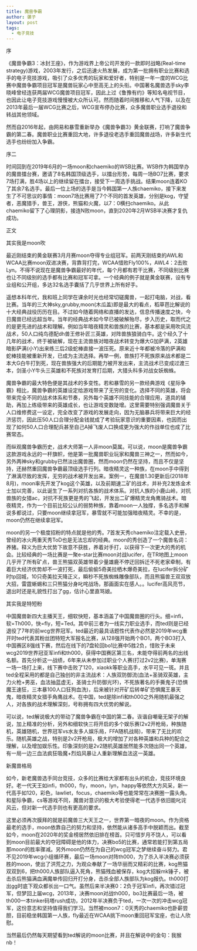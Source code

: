 ```yaml
---
title: 魔兽争霸
author: 骡子
layout: post
tags:
  - 电子竞技
---
```

序

《魔兽争霸3：冰封王座》，作为游戏界上帝公司开发的一款即时战略(Real-time strategy)游戏，2003年发行，之后迅速火热发展，成为第一批拥有职业比赛和选手的电子竞技游戏，吸引了众多优秀的玩家和爱好者，特别是一年一度的WCG比赛中魔兽争霸项目冠军是魔兽玩家心中至高无上的头衔。中国著名魔兽选手sky李晓峰曾经连获两届WCG魔兽项目冠军，因此上过《鲁豫有约》等知名电视节目，也因此让电子竞技游戏慢慢被大众所认可。然而随着时间推移和人气下降，以及在2013年最后一届WCG比赛之后，WCG宣布停办比赛，众多魔兽职业选手退役和转战其他领域。

然而自2016年起，由网易和暴雪重新举办《魔兽争霸3》黄金联赛，打响了魔兽争霸的第二春。魔兽职业比赛重回大地，许多退役老选手重回魔兽战场，许多新生代选手也纷纷加入争霸。

序二

时间回到在2019年6月的一场moon和chaemiko的WSB比赛。WSB作为韩国举办的魔兽擂台赛，邀请了8名韩国顶级选手，以擂台形势，每周一场BO7比赛，要求7场打满，胜4场以上的继续留在擂台，接受下一周选手挑战。结果moon连着KO了其余7名选手。最后一位上场的选手是当今韩国第一人族chaemiko，接下来发生了不可思议的事情：moon7场比赛用了7个不同的首发英雄，分别是kog，守望者，恶魔猎手，兽王，游侠，熊猫和火魔，以7：0横扫chaemiko。从此chaemiko留下了心理阴影，接连N败moon，直到2020年2月WSB半决赛才复仇成功。

正文

其实我是moon吹

最近刚结束的黄金联赛3月月赛moon夺得专业组冠军。前两天刚结束的AWL和WCAA比赛moon双进决赛，背靠背打完，WCAA惜败Fly100%，AWL4：2击败Lyn。不得不说现在是魔兽争霸最好的年代，每个月都有若干比赛，不同级别比赛也让不同级别的选手都有比赛和冠军可拿。一个经典的例子就是黄金联赛，设有专业组和公开组，多达32名选手囊括了几乎世界上所有好手。

遥想本科年代，我和班上同学在课余时光也经常切磋魔兽，一起打电脑，对战，看比赛。当年的三大神sky,grubby,moon(木瓜盖)即是最大的看点，稻草芭比解说的十大经典战役历历在目。不过如今随着网络和直播的发达，信息传播速度之快，今日魔兽已经远超当年。当年的经典战术如今早已被破解殆尽，步入历史，取而代之的是更先进的战术和理解。例如当年暗夜精灵和兽族的比赛，基本都是采用吹风流战术，50人口纯鸟德配dh兽王修补匠三英雄，对阵兽族狼骑白牛。这个经久了十几年的战术，终于被破解，现在主流兽族对暗夜战术转变为爆大G加萨满，2英雄暗影萨满(小Y)出来练三后2级蛇棒直接一波压死。原来近十年都被冷落的萨满和蛇棒技能被重新开发，已成为主流选择。再举一例，兽族打不死族原来战术都是二本大G白牛打到死，现在兽族强大的后期能力被开发出来，主流战术已变成过渡三本，剑圣小Y牛头三英雄和不死族对发育打后期，大猎头科多对战女妖蜘蛛。

魔兽争霸的最大特色便是其战术的多变性。若和暴雪的另一款经典游戏《星际争霸》相比，魔兽争霸的英雄设定给游戏带来了无穷的变化。选择不同的英雄，将会带来完全不同的战术体系和节奏，另外每个英雄不同技能的合理应用，道具的辅助，再加上练级带来的英雄成长，也让游戏变数陡增。这里需要特别强调魔兽关于人口维修费这一设定，完全改变了游戏的发展走向，因为无脑暴兵将带来巨大的经济惩罚，因此压50人口合理分配金钱就成了考验玩家意识的重要因素，也因而出现了如何50人口合理配兵甚至自己A掉飞废人口换成更为强大的作战单位也成了比赛常态。

而纵观魔兽争霸历史，战术大师第一人非moon莫属。可以说，moon是魔兽争霸这款游戏永远的一杆旗帜，他是第一批魔兽职业玩家和魔兽三神之一，然而如今，另外两神sky和grubby已然淡出魔兽圈，然而moon仍然在坚持，而且不仅是坚持，还赫然重回魔兽争霸最顶级选手行列。暗夜精灵这一种族，在moon手中得到了淋漓尽致的发挥，无穷的战术被开发出来。案例一，在魔兽1.30更新后(2018年8月)，moon率先开发了kog这个英雄，以及前期速二矿的战术，并补充2发炼金术士加以完善，以此诞生了一系列对抗各族的战术体系。对抗人族的小鹿山岭，对抗兽族的女猎ac，对抗不死族更是秀的飞起，开发出二矿爆精灵龙角鹰骑战术。暗夜精灵，作为一个目前比较公认的弱势种族，靠着moon一人独撑，多名选手和解说多都说过，只要moon继续拿冠军，暴雪就不可能加强暗夜精灵。不幸的是，moon仍然在继续拿冠军。

moon的另一个极度招粉的特点就是他的秀。7首发天秀chaemiko注定载入史册，曾经的冰火两重天秀ToD也是无法忘却的经典。moon的秀创造了一个魔兽名词：养猪。释义为巨大优势下故意不获胜，养着对手打，以获得下一次更大的秀的机会。比较经典的一场比赛是一聚e-star比赛moon对战lucifer，在TR地图上moon几乎开了所有矿点，兽王熊猫双英雄带着少量雄鹿不停迂回拆迁不死老家牵制，有着巨大经济优势却不一波打死，最后偷偷5奇美拉栖木爆奇美拉，在lucifer拆分矿时tp回城，10只奇美拉天降正义，瞬秒不死族蜘蛛雕像部队，而且熊猫兽王双双放大招，雷霆蜥蜴和三只熊猫分身叱咤战场，那画面实在感人。。lucifer高风亮节，退出时还是礼貌性打出了gg，估计心里直骂娘。


其实我是特短粉

中国魔兽新四大主播天王，细软快短，基本涵盖了中国魔兽圈的行头。细=infi，软=Th000，快=fly，短=Ted。其中前三者为一线实力职业选手，而ted则是已经退役了7年的前wcg世界冠军。ted最近的最具话题性代表作必然是2019年wcg重开时ted代表其粉丝团特短大军报名比赛，从128强开始两个BO1，两个BO3打入中国赛区8强线下赛，然后在线下的7盘轮回bo1比赛中5胜2负，惜败于未来wcg2019世界冠亚军infi和th000，获得中国赛区第三名，未能夺得前两名的出线名额。首先分析这一战绩，6年来从未参加过职业个人赛(打过2v2比赛)，单淘赛一场一场打上来，线下赛中击败了120，xiaokk等职业高手，水平可见一斑。并且ted全程采用的都是自己独创的非主流战术：人族双防御流(血法+圣骑双英雄，主力火枪+男巫，血法抽蓝虚无，圣骑士升防御光环)，不死族著名的手撕鬼子(恐惧魔王速狂，三本暴100人口狂狗血洗)，后来被针对开矿后转单矿恐惧魔王暴天鬼，暗夜精灵女猎手角鹰战术。在中国，ted是除infi和th000之外用随机最强之人，对各族的战术理解深刻，号称拥有四大优势的解说。

可以说，ted解说极大的带动了魔兽争霸在中国的第二春。诙谐自嘲毫无架子的解说，加上精准的分析，另外和细软快三将开启的多个娱乐赛(2v2开枪局，种族随机，英雄随机，世界冠军vs水友多人娱乐局，FFA随机战局)，带来了无比的欢乐。随机英雄之战，特别是2v2开枪局，极大的增加了对各种英雄和兵种的配合之理解，以及增加娱乐性。印象深刻的是2v2随机英雄居然能多次随出同一个英雄，有一局一边三血法疯狂吸魔+烈焰风暴让人重新理解血法这一英雄。

新魔兽格局

如今，新老魔兽选手同台竞技，众多的比赛给大家都有出头的机会，竞技环境良好。老一代天王如infi，th000，fly，moon，lyn，happy等依然大方风采，新一代高手如120，彩色，lawliet，focus，chaemiko等也能常常在决赛圈一露头角。和星际争霸，cs等游戏不同，魔兽对意识的极大考验使得老一代选手依旧能叱诧风云，但对新一代选手则也有更高的要求。

这里必须再次膜拜的就是前魔兽三大天王之一，世界第一暗夜的moon。作为资格最老的选手，moon依靠自己的努力和坚持，依然能从诸多高手中脱颖而出。截至如今，moon在2020年的奖金榜居然依旧排在榜首。只可惜岁月不饶人，可以看到moon目前最大的夺冠障碍是他的体力，决赛bo5的比赛，通常若能打到第五局那moon的胜率骤减。另外moon仍然在为自己的wcg冠军之梦继续奋斗努力。君不见2019年wcg小组循环赛，最后一场moon对阵th000，为了杀入半决赛必须获胜的moon，使出了洪荒之力，为观众奉献了一场华丽而又精彩的比赛，kog熊猫双双到6，把th000人族部队逼入死角，熊猫残血被保存，kog大招躲mk锤子，被击杀后熊猫满血满魔单传回归开打分身，击杀全部人族部队为kog报仇。th000打出gg时底下观众都长出一口气。虽然后来半决赛0：2负于冠军infi，再次错过冠军，但梦回上届wcg，2013年，决赛moon对战th000，bo3比赛最后一场，被th000一本tinker码塔rush成功，2012年半决赛负于ted，一次一次的冲击wcg冠军，这份意志和坚持值得我们学习。当然被moon7：0天秀的chaemiko也卧薪尝胆，目前稳坐韩国第一人族，fly最近在WCAA挑下moon重回冠军宝座，也让人欣慰。

当然最后仍然每天期望看到ted解说的moon比赛，并且在解说中的金句：我猴nb！


